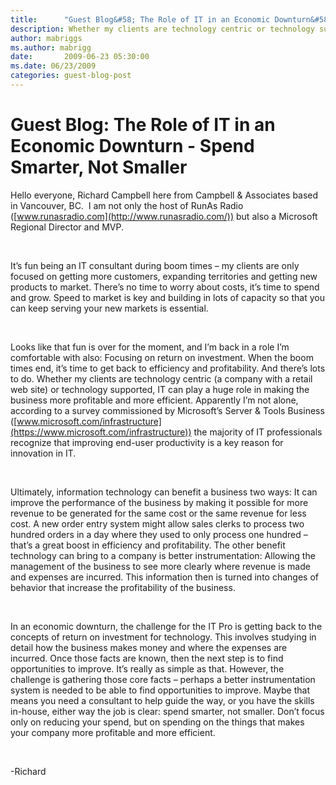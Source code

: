 ```yaml
---
title:      "Guest Blog&#58; The Role of IT in an Economic Downturn&#58; Spend Smarter, Not Smaller"
description: Whether my clients are technology centric or technology supported, IT can play a huge role in making the business more profitable and more efficient.
author: mabriggs
ms.author: mabrigg
date:       2009-06-23 05:30:00
ms.date: 06/23/2009
categories: guest-blog-post
---
```

# Guest Blog: The Role of IT in an Economic Downturn - Spend Smarter, Not Smaller

Hello everyone, Richard Campbell here from Campbell & Associates based in Vancouver, BC.  I am not only the host of RunAs Radio ([www.runasradio.com](http://www.runasradio.com/)) but also a Microsoft Regional Director and MVP.

 

It’s fun being an IT consultant during boom times – my clients are only focused on getting more customers, expanding territories and getting new products to market. There’s no time to worry about costs, it’s time to spend and grow. Speed to market is key and building in lots of capacity so that you can keep serving your new markets is essential.

 

Looks like that fun is over for the moment, and I’m back in a role I’m comfortable with also: Focusing on return on investment. When the boom times end, it’s time to get back to efficiency and profitability. And there’s lots to do. Whether my clients are technology centric (a company with a retail web site) or technology supported, IT can play a huge role in making the business more profitable and more efficient. Apparently I’m not alone, according to a survey commissioned by Microsoft’s Server & Tools Business ([www.microsoft.com/infrastructure](https://www.microsoft.com/infrastructure)) the majority of IT professionals recognize that improving end-user productivity is a key reason for innovation in IT.

 

Ultimately, information technology can benefit a business two ways: It can improve the performance of the business by making it possible for more revenue to be generated for the same cost or the same revenue for less cost. A new order entry system might allow sales clerks to process two hundred orders in a day where they used to only process one hundred – that’s a great boost in efficiency and profitability. The other benefit technology can bring to a company is better instrumentation: Allowing the management of the business to see more clearly where revenue is made and expenses are incurred. This information then is turned into changes of behavior that increase the profitability of the business.

 

In an economic downturn, the challenge for the IT Pro is getting back to the concepts of return on investment for technology. This involves studying in detail how the business makes money and where the expenses are incurred. Once those facts are known, then the next step is to find opportunities to improve. It’s really as simple as that. However, the challenge is gathering those core facts – perhaps a better instrumentation system is needed to be able to find opportunities to improve. Maybe that means you need a consultant to help guide the way, or you have the skills in-house, either way the job is clear: spend smarter, not smaller. Don’t focus only on reducing your spend, but on spending on the things that makes your company more profitable and more efficient.

 

-Richard

 

 
